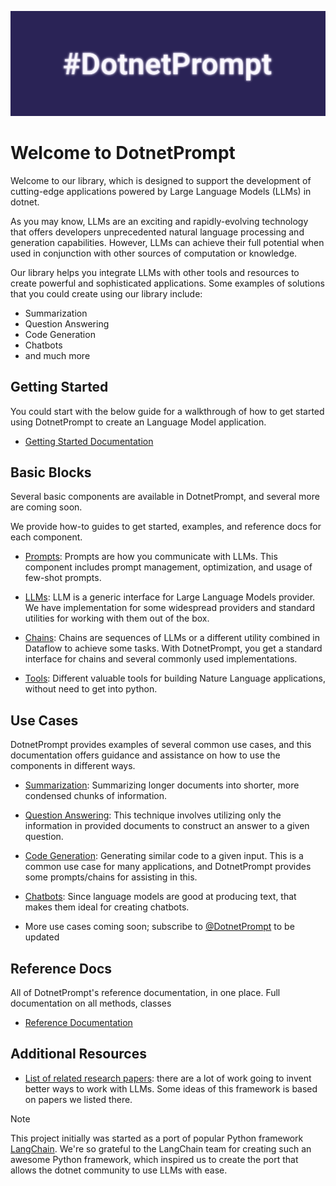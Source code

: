 ﻿![Image](./images/logo.png)

# Welcome to DotnetPrompt

Welcome to our library, which is designed to support the development of cutting-edge applications powered by Large Language Models (LLMs) in dotnet.

As you may know, LLMs are an exciting and rapidly-evolving technology that offers developers unprecedented natural language processing and generation capabilities. However, LLMs can achieve their full potential when used in conjunction with other sources of computation or knowledge.

Our library helps you integrate LLMs with other tools and resources to create powerful and sophisticated applications. Some examples of solutions that you could create using our library include:
- Summarization
- Question Answering
- Code Generation
- Chatbots
- and much more

## Getting Started

You could start with the below guide for a walkthrough of how to get started using DotnetPrompt to create an Language Model application.

- [Getting Started Documentation](./docs/getting_started.md)

## Basic Blocks

Several basic components are available in DotnetPrompt, and several more are coming soon.

We provide how-to guides to get started, examples, and reference docs for each component.

- [Prompts](./docs/prompts/getting_started.md): Prompts are how you communicate with LLMs. This component includes prompt management, optimization, and usage of few-shot prompts.

- [LLMs](./docs/LLMs/getting_started.md): LLM is a generic interface for Large Language Models provider. We have implementation for some widespread providers and standard utilities for working with them out of the box.

- [Chains](./docs/chains/getting_started.md): Chains are sequences of LLMs or a different utility combined in Dataflow to achieve some tasks. With DotnetPrompt, you get a standard interface for chains and several commonly used implementations.

- [Tools](./docs/tools/getting_started.md): Different valuable tools for building Nature Language applications, without need to get into python.

## Use Cases
    
DotnetPrompt provides examples of several common use cases, and this documentation offers guidance and assistance on how to use the components in different ways.

- [Summarization](./docs/usecases/summarization.md): Summarizing longer documents into shorter, more condensed chunks of information.

- [Question Answering](./docs/usecases/chatbots.md): This technique involves utilizing only the information in provided documents to construct an answer to a given question.

- [Code Generation](./docs/usecases/code_generation.md): Generating similar code to a given input. This is a common use case for many applications, and DotnetPrompt provides some prompts/chains for assisting in this.

- [Chatbots](./docs/usecases/chatbots.md): Since language models are good at producing text, that makes them ideal for creating chatbots.

- More use cases coming soon; subscribe to [@DotnetPrompt](https://twitter.com/dotnetprompt) to be updated

## Reference Docs

All of DotnetPrompt's reference documentation, in one place. Full documentation on all methods, classes

- [Reference Documentation](./api/index.md)

## Additional Resources 

- [List of related research papers](./docs/research_papers.md): there are a lot of work going to invent better ways to work with LLMs. Some ideas of this framework is based on papers we listed there.

> [!NOTE]
> This project initially was started as a port of popular Python framework [LangChain](https://github.com/hwchase17/langchain). 
> We're so grateful to the LangChain team for creating such an awesome Python framework, which inspired us to create the port that allows the dotnet community to use LLMs with ease. 
